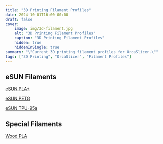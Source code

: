 ```yaml
---
title: "3D Printing Filament Profiles"
date: 2024-10-01T16:00-00:00
draft: false
cover:
    image: img/3d-filament.jpg
    alt: "3D Printing Filament Profiles"
    caption: "3D Printing Filament Profiles"
    hidden: true
    hiddenInSingle: true
summary: "\"Current 3D printing filament profiles for OrcaSlicer.\""
tags: ["3D Printing", "OrcaSlicer", "Filament Profiles"]
---
```


## eSUN Filaments

[eSUN PLA+](eSUN/eSUN-PLA.json)

[eSUN PETG](eSUN/eSUN-PETG.json)

[eSUN TPU-95a](eSUN/eSUN-TPU-95a.json)

## Special Filaments

[Wood PLA](special/Wood-PLA.json)